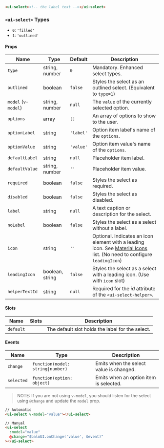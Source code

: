 ```html
<ui-select><!-- the label text --></ui-select>
```

### `<ui-select>` Types

- `0`: `'filled'`
- `1`: `'outlined'`

#### Props

| Name                | Type            | Default   | Description                                                                                                                        |
| ------------------- | --------------- | --------- | ---------------------------------------------------------------------------------------------------------------------------------- |
| `type`              | string, number  | `0`       | Mandatory. Enhanced select types.                                                                                                  |
| `outlined`          | boolean         | `false`   | Styles the select as an outlined select. (Equivalent to `type=1`)                                                                  |
| `model` (`v-model`) | string, number  | `null`    | The `value` of the currently selected option.                                                                                      |
| `options`           | array           | `[]`      | An array of options to show to the user.                                                                                           |
| `optionLabel`       | string          | `'label'` | Option item label's name of the `options`.                                                                                         |
| `optionValue`       | string          | `'value'` | Option item value's name of the `options`.                                                                                         |
| `defaultLabel`      | string          | `null`    | Placeholder item label.                                                                                                            |
| `defaultValue`      | string, number  | `''`      | Placeholder item value.                                                                                                            |
| `required`          | boolean         | `false`   | Styles the select as required.                                                                                                     |
| `disabled`          | boolean         | `false`   | Styles the select as disabled.                                                                                                     |
| `label`             | string          | `null`    | A text caption or description for the select.                                                                                      |
| `noLabel`           | boolean         | `false`   | Styles the select as a select without a label.                                                                                     |
| `icon`              | string          | `''`      | Optional. Indicates an icon element with a leading icon. See [Material Icons](/#/icons) list. (No need to configure `leadingIcon`) |
| `leadingIcon`       | boolean, string | `false`   | Styles the select as a select with a leading icon. (Use with `icon` slot)                                                          |
| `helperTextId`      | string          | `null`    | Required for the _id_ attribute of the `<ui-select-helper>`.                                                                       |

#### Slots

| Name      | Slots | Description                                      |
| --------- | ----- | ------------------------------------------------ |
| `default` |       | The default slot holds the label for the select. |

#### Events

| Name       | Type                              | Description                             |
| ---------- | --------------------------------- | --------------------------------------- |
| `change`   | `function(model: string\|number)` | Emits when the select value is changed. |
| `selected` | `function(option: object)`        | Emits when an option item is selected.  |

> NOTE: If you are not using `v-model`, you should listen for the select using `@change` and update the `model` prop.

```html
// Automatic
<ui-select v-model="value"></ui-select>

// Manual
<ui-select
  :model="value"
  @change="$balmUI.onChange('value', $event)"
></ui-select>
```

